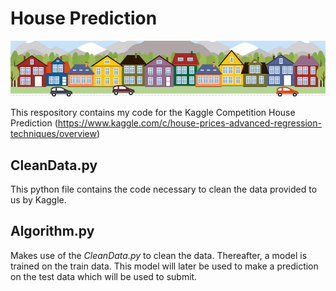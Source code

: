 # House Prediction

![alt text](https://github.com/thom145/HousePrediction/blob/master/image_1.jpg?raw=true)

This respository contains my code for the Kaggle Competition House Prediction (https://www.kaggle.com/c/house-prices-advanced-regression-techniques/overview)

## CleanData.py
This python file contains the code necessary to clean the data provided to us by Kaggle.

## Algorithm.py
Makes use of the *CleanData.py* to clean the data. Thereafter, a model is trained on the train data. This model will later be used to make a prediction on the test data which will be used to submit.
